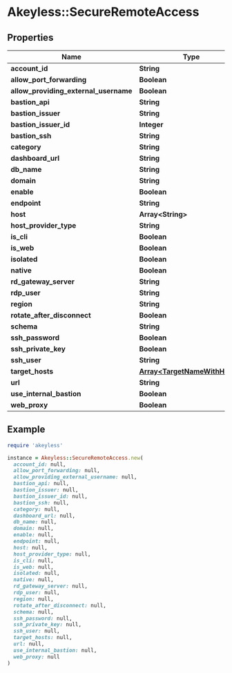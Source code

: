 # Akeyless::SecureRemoteAccess

## Properties

| Name | Type | Description | Notes |
| ---- | ---- | ----------- | ----- |
| **account_id** | **String** |  | [optional] |
| **allow_port_forwarding** | **Boolean** |  | [optional] |
| **allow_providing_external_username** | **Boolean** |  | [optional] |
| **bastion_api** | **String** |  | [optional] |
| **bastion_issuer** | **String** |  | [optional] |
| **bastion_issuer_id** | **Integer** |  | [optional] |
| **bastion_ssh** | **String** |  | [optional] |
| **category** | **String** |  | [optional] |
| **dashboard_url** | **String** |  | [optional] |
| **db_name** | **String** |  | [optional] |
| **domain** | **String** |  | [optional] |
| **enable** | **Boolean** |  | [optional] |
| **endpoint** | **String** |  | [optional] |
| **host** | **Array&lt;String&gt;** |  | [optional] |
| **host_provider_type** | **String** |  | [optional] |
| **is_cli** | **Boolean** |  | [optional] |
| **is_web** | **Boolean** |  | [optional] |
| **isolated** | **Boolean** |  | [optional] |
| **native** | **Boolean** |  | [optional] |
| **rd_gateway_server** | **String** |  | [optional] |
| **rdp_user** | **String** |  | [optional] |
| **region** | **String** |  | [optional] |
| **rotate_after_disconnect** | **Boolean** |  | [optional] |
| **schema** | **String** |  | [optional] |
| **ssh_password** | **Boolean** |  | [optional] |
| **ssh_private_key** | **Boolean** |  | [optional] |
| **ssh_user** | **String** |  | [optional] |
| **target_hosts** | [**Array&lt;TargetNameWithHosts&gt;**](TargetNameWithHosts.md) |  | [optional] |
| **url** | **String** |  | [optional] |
| **use_internal_bastion** | **Boolean** |  | [optional] |
| **web_proxy** | **Boolean** |  | [optional] |

## Example

```ruby
require 'akeyless'

instance = Akeyless::SecureRemoteAccess.new(
  account_id: null,
  allow_port_forwarding: null,
  allow_providing_external_username: null,
  bastion_api: null,
  bastion_issuer: null,
  bastion_issuer_id: null,
  bastion_ssh: null,
  category: null,
  dashboard_url: null,
  db_name: null,
  domain: null,
  enable: null,
  endpoint: null,
  host: null,
  host_provider_type: null,
  is_cli: null,
  is_web: null,
  isolated: null,
  native: null,
  rd_gateway_server: null,
  rdp_user: null,
  region: null,
  rotate_after_disconnect: null,
  schema: null,
  ssh_password: null,
  ssh_private_key: null,
  ssh_user: null,
  target_hosts: null,
  url: null,
  use_internal_bastion: null,
  web_proxy: null
)
```

